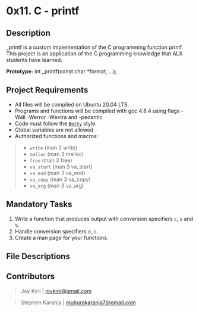 # 0x11. C - printf
## Description
_printf is a custom implementation of the C programming function printf. This project is an application of the C programming knowledge that ALX students have learned.

**Prototype:** int _printf(const char *format, ...);

## Project Requirements
- All files will be compiled on Ubuntu 20.04 LTS.
- Programs and functions will be compiled with gcc 4.8.4 using flags -Wall -Werror -Wextra and -pedantic
- Code must follow the [`Betty`](https://github.com/holbertonschool/Betty) style.
- Global variables are not allowed
- Authorized functions and macros:
> - `write` (man 2 write)
> - `malloc` (man 3 malloc)
> - `free` (man 3 free)
> - `va_start` (man 3 va_start)
> - `va_end` (man 3 va_end)
> - `va_copy` (man 3 va_copy)
> - `va_arg` (man 3 va_arg)

## Mandatory Tasks
1. Write a function that produces output with conversion specifiers `c`, `s` and `%`.
2. Handle conversion specifiers `d`, `i`.
3. Create a man page for your functions.

## File Descriptions

## Contributors

> Joy Kirii | joykirii@gmail.com

> Stephen Karanja | muhurakaranja7@gmail.com
